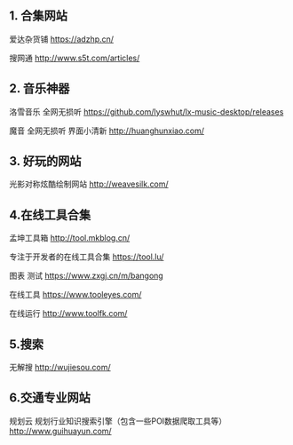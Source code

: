 ## 1. 合集网站

爱达杂货铺 https://adzhp.cn/

搜网通 http://www.s5t.com/articles/

## 2. 音乐神器

洛雪音乐 全网无损听 https://github.com/lyswhut/lx-music-desktop/releases

魔音 全网无损听 界面小清新 http://huanghunxiao.com/

## 3. 好玩的网站

光影对称炫酷绘制网站 http://weavesilk.com/

## 4.在线工具合集

孟坤工具箱 http://tool.mkblog.cn/

专注于开发者的在线工具合集 https://tool.lu/ 

图表 测试 https://www.zxgj.cn/m/bangong 

在线工具 https://www.tooleyes.com/

在线运行 http://www.toolfk.com/

## 5.搜索

无解搜 http://wujiesou.com/

## 6.交通专业网站

规划云 规划行业知识搜索引擎（包含一些POI数据爬取工具等）http://www.guihuayun.com/